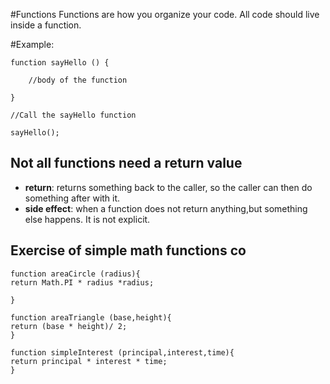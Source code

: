 
#Functions
Functions are how you organize your code. 
All code should live inside a function.

#Example: 

	function sayHello () { 

		//body of the function 
	
	}

	//Call the sayHello function

	sayHello();

## Not all functions need a return value 
- **return**: returns something back to the caller, so the caller can then do something after with it. 
- **side effect**: when a function does not return anything,but something else happens. It is  not explicit. 

## Exercise of simple math functions co

	function areaCircle (radius){
	return Math.PI * radius *radius;

	}

	function areaTriangle (base,height){
	return (base * height)/ 2; 
	}

	function simpleInterest (principal,interest,time){
	return principal * interest * time;
	}
